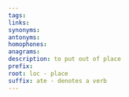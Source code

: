 ```yaml
---
tags: 
links: 
synonyms: 
antonyms: 
homophones: 
anagrams: 
description: to put out of place
prefix: 
root: loc - place
suffix: ate - denotes a verb
---
```

